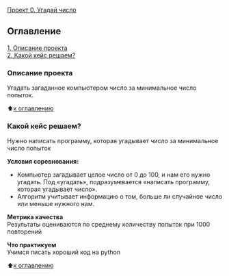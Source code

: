 [Проект 0. Угадай число](https://github.com/VladG-cyber/Projects/blob/main/project_0/Копия_блокнота_baseline.ipynb)

## Оглавление  
[1. Описание проекта](https://github.com/VladG-cyber/game/blob/main/project_0/README.MD#Описание-проекта)  
[2. Какой кейс решаем?](https://github.com/VladG-cyber/game/blob/main/project_0/README.MD#Какой-кейс-решаем)  

### Описание проекта    
Угадать загаданное компьютером число за минимальное число попыток.

:arrow_up:[к оглавлению](https://github.com/VladG-cyber/game/blob/main/project_0/README.MD#Оглавление)

### Какой кейс решаем?    
Нужно написать программу, которая угадывает число за минимальное число попыток

**Условия соревнования:**  
- Компьютер загадывает целое число от 0 до 100, и нам его нужно угадать. Под «угадать», подразумевается «написать программу, которая угадывает число».
- Алгоритм учитывает информацию о том, больше ли случайное число или меньше нужного нам.

**Метрика качества**     
Результаты оцениваются по среднему количеству попыток при 1000 повторений

**Что практикуем**     
Учимся писать хороший код на python

:arrow_up:[к оглавлению](https://github.com/VladG-cyber/game/blob/main/project_0/README.MD#Оглавление)

[def]: https://github.com/VladG-cyber/game/blob/main/project_0/%D0%9A%D0%BE%D0%BF%D0%B8%D1%8F_%D0%B1%D0%BB%D0%BE%D0%BA%D0%BD%D0%BE%D1%82%D0%B0_%22baseline_ipynb%22.ipynb